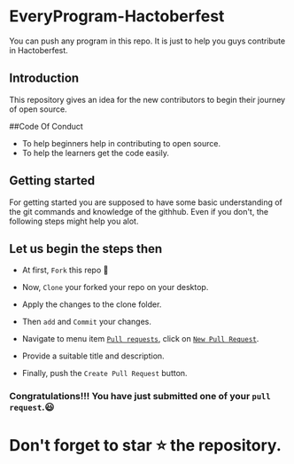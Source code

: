 # EveryProgram-Hactoberfest
You can push any program in this repo. It is just to help you guys contribute in Hactoberfest.  

## Introduction
This repository gives an idea for the new contributors to begin their journey of open source. 

##Code Of Conduct
- To help beginners help in contributing to open source.
- To help the learners get the code easily.

## Getting started  
For getting started you are supposed to have some basic understanding of the git commands and knowledge of the githhub. Even if you don't, the following steps might help you alot.

## Let us begin the steps then

- At first, `Fork` this repo :fork_and_knife:
  
- Now, `Clone` your forked your repo on your desktop.

- Apply the changes to the clone folder.

- Then `add` and `Commit` your changes.

- Navigate to menu item [`Pull requests`](https://github.com/Romeo-Aryal/EveryProgram-Hackfest/pulls), click on [`New Pull Request`](https://github.com/Romeo-Aryal/EveryProgram-Hackfest/compare).

- Provide a suitable title and description.

- Finally, push the `Create Pull Request` button.

### Congratulations!!! You have just submitted one of your `pull request`.:smiley:

# Don't forget to star :star: the repository.
